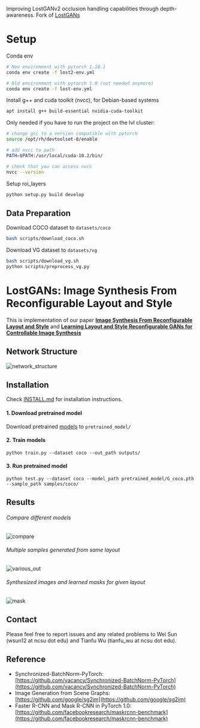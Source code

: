 Improving LostGANv2 occlusion handling capabilities through depth-awareness.
Fork of [LostGANs](https://github.com/WillSuen/LostGANs)

# Setup
Conda env
```bash
# New environment with pytorch 1.10.1
conda env create -f lost2-env.yml

# Old environment with pytorch 1.0 (not needed anymore)
conda env create -f lost-env.yml
```

Install g++ and cuda toolkit (nvcc), for Debian-based systems
```bash
apt install g++ build-essential nvidia-cuda-toolkit
```

Only needed if you have to run the project on the IvI cluster:
```bash
# change gcc to a version compatible with pytorch
source /opt/rh/devtoolset-8/enable

# add nvcc to path
PATH=$PATH:/usr/local/cuda-10.2/bin/

# check that you can access nvcc
nvcc --version
```

Setup roi_layers
```bash
python setup.py build develop
```
## Data Preparation

Download COCO dataset to `datasets/coco`
```bash
bash scripts/download_coco.sh
```
Download VG dataset to `datasets/vg`
```bash
bash scripts/download_vg.sh
python scripts/preprocess_vg.py
```


# LostGANs: Image Synthesis From Reconfigurable Layout and Style
This is implementation of our paper [**Image Synthesis From Reconfigurable Layout and Style**](https://arxiv.org/abs/1908.07500) and [**Learning Layout and Style Reconfigurable GANs for Controllable Image Synthesis**](https://arxiv.org/abs/2003.11571)


## Network Structure
![network_structure](./figures/network_structure.png)

## Installation
Check [INSTALL.md](INSTALL.md) for installation instructions.
#### 1. Download pretrained model
Download pretrained [models](https://drive.google.com/drive/folders/1peI9d4PI7jJZJzFTcr-5mwZqnrNsX_3p?usp=sharing) to `pretrained_model/`

#### 2. Train models
```
python train.py --dataset coco --out_path outputs/
```

#### 3. Run pretrained model
```
python test.py --dataset coco --model_path pretrained_model/G_coco.pth --sample_path samples/coco/
```


## Results
###### Compare different models
![compare](./figures/generated_images.png)
###### Multiple samples generated from same layout
![various_out](./figures/various_outs.png)
###### Synthesized images and learned masks for given layout
![mask](./figures/mask.png)

## Contact
Please feel free to report issues and any related problems to Wei Sun (wsun12 at ncsu dot edu) and Tianfu Wu (tianfu_wu at ncsu dot edu).


## Reference
* Synchronized-BatchNorm-PyTorch: [https://github.com/vacancy/Synchronized-BatchNorm-PyTorch](https://github.com/vacancy/Synchronized-BatchNorm-PyTorch)
* Image Generation from Scene Graphs: [https://github.com/google/sg2im](https://github.com/google/sg2im)
* Faster R-CNN and Mask R-CNN in PyTorch 1.0: [https://github.com/facebookresearch/maskrcnn-benchmark](https://github.com/facebookresearch/maskrcnn-benchmark)
